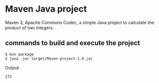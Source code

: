 # Maven  Java project
Maven 3, Apache Commons Codec, a simple Java project to calculate the product of two integers. 


## commands to build and execute the project 
```
$ mvn package 
$ java -jar target/Maven-project-1.0.jar
```
Output
```
172
```

